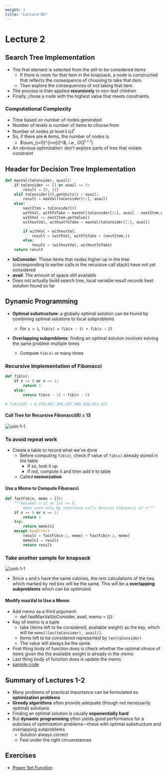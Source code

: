 ```yaml
---
weight: 1
title: "Lecture 02"
---
```


# Lecture 2

## Search Tree Implementation

* The first element is selected from the still to be considered items
  * If there is room for that item in the knapsack, a node is constructed that reflects the consequence of choosing to take that item.
  * Then explore the consequences of not taking that item.
* The process is then applied **recursively** to non-leaf children
* Finally, chose a node with the highest value that meets constraints

### Computational Complexity

* Time based on number of nodes generated
* Number of levels is number of items to choose from
* Number of nodes at level **i** is$2^i$
* So, if there are **n** items, the number of nodes is
  * $\sum_{i=0}^{i=n}2^i$, i.e., $O(2^{i+1})$
* An obvious optimization: don’t explore parts of tree that violate constraint

## Header for Decision Tree Implementation

```python
def maxVal(toConsider, avail):
    if toConsider == [] or avail == 0:
        result = (0, ())
    elif toConsider[0].getUnits() > avail:
        result = maxVal(toConsider[1:], avail)
    else:
        nextItem = toConsider[0]
        withVal, withToTake = maxVal(toConsider[1:], avail - nextItem.getUnits())
        withVal += nextItem.getValue()
        withoutVal, withoutToTake = maxVal(toConsider[1:], avail)

        if withVal > withoutVal:
            result = (withVal, withToTake + (nextItem,))
        else:
            result = (withoutVal, withoutToTake)
    return result
```

* **toConsider**: Those items that nodes higher up in the tree (corresponding to earlier calls in the recursive call stack) have not yet considered
* **avail**: The amount of space still available
* Does not actually build search tree, local variable result records best solution found so far

## Dynamic Programming

* **Optimal substructure**: a globally optimal solution can be found by combining optimal solutions to local subproblems

  * For `x > 1`, `fib(x) = fib(x - 1) + fib(x – 2)`

* **Overlapping subproblems**: finding an optimal solution involves solving the same problem multiple times

  * Compute `fib(x)` or many times

### Recursive Implementation of Fibonacci

```python
def fib(n):
    if n == 0 or n == 1:
        return 1
    else:
        return fib(n - 1) + fib(n - 2)

# fib(120) = 8,670,007,398,507,948,658,051,921
```

#### Call Tree for Recursive Fibonacci\(6\) = 13

![unit-1-1](https://i.imgur.com/x98x7kW.png)

### To avoid repeat work

* Create a table to record what we’ve done
  * Before computing `fib(x)`, check if value of `fib\x)` already stored in the table
    * If so, look it up
    * If not, compute it and then add it to table
  * Called **memoization**

#### Use a Memo to Compute Fibonacci

```python
def fastFib(n, memo = {}):
    """Assumes n is an int >= 0, 
        memo used only by recursive calls Returns Fibonacci of n"""
    if n == 0 or n == 1:
        return 1
    try:
        return memo[n]
    except KeyError:
        result = fastFib(n-1, memo) + fastFib(n-2, memo)
        memo[n] = result
        return result
```

### Take another sample for knapsack

![unit-1-1](https://i.imgur.com/byGt1mG.jpg)

* Since `a` and `b` have the same calories, the rest calculations of the two which marked by red box will be the same. This will be a **overlapping subproblems** which can be optimized.

#### Modify maxVal to Use a Memo

* Add memo as a third argument:
  * def fastMaxVal\(toConsider, avail, memo = {}\):
* Key of memo is a tuple
  * take (items left to be considered, available weight) as the key, which will be `memo[(len(toConsider), avail)]`.
  * Items left to be considered represented by `len(toConsider)`
  * The value will always be the same.
* First thing body of function does is check whether the optimal choice of items given the the available weight is already in the memo
* Last thing body of function does is update the memo
* [sample code](https://github.com/erictt/computer-science-learning/blob/master/computational-thinking/unit-1/lecture2-segment3.py)

## Summary of Lectures 1-2

* Many problems of practical importance can be formulated as **optimization problems**
* **Greedy algorithms** often provide adequate (though not necessarily optimal) solutions
* Finding an optimal solution is usually **exponentially hard**
* But **dynamic programming** often yields good performance for a subclass of optimization problems—those with optimal substructure and overlapping subproblems
  * Solution always correct
  * Fast under the right circumstances

## Exercises

* [Power Set Function](lecture-2-powerset.md)
